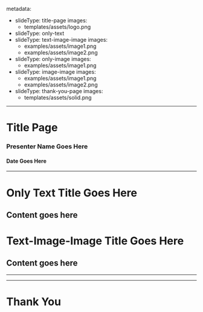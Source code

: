 metadata:
  - slideType: title-page
    images:
      - templates/assets/logo.png
  - slideType: only-text
  - slideType: text-image-image
    images:
      - examples/assets/image1.png
      - examples/assets/image2.png
  - slideType: only-image
    images:
      - examples/assets/image1.png
  - slideType: image-image
    images:
      - examples/assets/image1.png
      - examples/assets/image2.png
  - slideType: thank-you-page
    images:
      - templates/assets/solid.png
---
# Title Page
### Presenter Name Goes Here
#### Date Goes Here
---
# Only Text Title Goes Here
Content goes here
---
# Text-Image-Image Title Goes Here
Content goes here
---

---

---
# Thank You